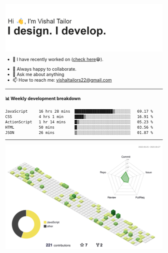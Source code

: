 ![Hi, I'm Vishal Tailor. I design. I develop.](https://github.com/vishaltailors/vishaltailors/blob/main/header.png?raw=true)

- 🔭 I have recently worked on ([check here](https://vishaltailor.com)😁).
<!-- - 🎦 Currently watching: JavaScript: The Hard Parts By Will Sentance. -->
- 👯 Always happy to collaborate.
- 💬 Ask me about anything
- 📫 How to reach me: <a href="mailto:vishaltailors22@gmail.com">vishaltailors22@gmail.com</a>

<hr /> 
<h4>📊 Weekly development breakdown</h4>
<!--START_SECTION:waka-->

```txt
JavaScript     16 hrs 28 mins  █████████████████▒░░░░░░░   69.17 %
CSS            4 hrs 1 min     ████▒░░░░░░░░░░░░░░░░░░░░   16.91 %
ActionScript   1 hr 14 mins    █▒░░░░░░░░░░░░░░░░░░░░░░░   05.23 %
HTML           50 mins         █░░░░░░░░░░░░░░░░░░░░░░░░   03.56 %
JSON           26 mins         ▒░░░░░░░░░░░░░░░░░░░░░░░░   01.87 %
```

<!--END_SECTION:waka-->
<hr /> 

![](./profile-3d-contrib/profile-green-animate.svg)
